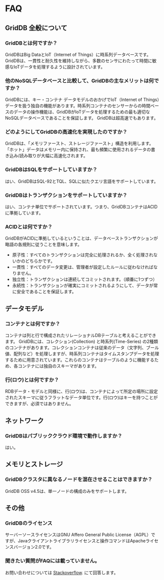 # FAQ

## GridDB 全般について

### GridDBとは何ですか？
GridDBはBig DataとIoT（Internet of Things）に時系列データベースです。 GridDBは、一貫性と耐久性を維持しながら、多数のセンサにわたって時間に敏感なIoTデータを処理するように設計されています。
### 他のNoSQLデータベースと比較して、GridDBの主なメリットは何ですか？
GridDBには、キー・コンテナ データモデルのおかげでIoT（Internet of Things）データを扱う独自の機能があります。時系列コンテナのセンサーからの時間ベースのデータの操作機能は、GridDBがIoTデータを処理するための最も適切なNoSQLデータベースであることを保証します。 GridDBは超高速でもあります。
### どのようにしてGridDBの高速化を実現したのですか？
GridDBは、「メモリファースト、ストレージファースト」構造を利用します。 「ホット」データはメモリー内に保持され、最も頻繁に使用されるデータの書き込み/読み取りが大幅に高速化されます。
### GridDBはSQLをサポートしていますか？
はい、GridDBはSQL-92とTQL、SQLに似たクエリ言語をサポートしています。
### GridDBはトランザクションをサポートしていますか？
はい、コンテナ単位でサポートされています。つまり、GridDBコンテナはACIDに準拠しています。
### ACIDとは何ですか？
GridDBがACIDに準拠しているということは、データベーストランザクションが略語の各規則に従うことを意味します。
- 原子性：すべてのトランザクションは完全に処理されるか、全く処理されないかのどちらかです。
- 一貫性：すべてのデータ変更は、管理者が設定したルールに従わなければなりません。
- 独立性：トランザクションは連続してコミットされます。（順番に1つずつ）
- 永続性：トランザクションが確実にコミットされるようにして、データが常に安全であることを保証します。

## データモデル

### コンテナとは何ですか？
コンテナは列と行で構成されたリレーショナルDBテーブルと考えることができます。 GridDBには、コレクション(Collection) と時系列(Time-Series) の2種類のコンテナがあります。コレクションコンテナは従来のデータ（文字列、ブール値、配列など）を処理しますが、時系列コンテナはタイムスタンプデータを処理するために用意されています。これらのコンテナはテーブルのように機能するため、各コンテナには独自のスキーマがあります。
### 行(ロウ)とは何ですか？
RDBデータ・モデルと同様に、行(ロウ)は、コンテナによって所定の場所に設定されたスキーマに従うフラットなデータ単位です。行(ロウ)はキーを持つことができますが、必須ではありません。

## ネットワーク

### GridDBはパブリッククラウド環境で動作しますか？
はい。

## メモリとストレージ

### GridDBクラスタに異なるノードを混在させることはできますか？
GridDB OSS v4.5は、単一ノードの構成のみをサポートします。

## その他

### GridDBのライセンス
サーバーソースライセンスはGNU Affero General Public License（AGPL）ですが、Javaクライアントライブラリライセンスと操作コマンドはApacheライセンスバージョン2.0です。

### 聞きたい質問がFAQには載っていません。
お問い合わせについては [Stackoverflow](https://stackoverflow.com/questions/tagged/griddb). にて回答します。